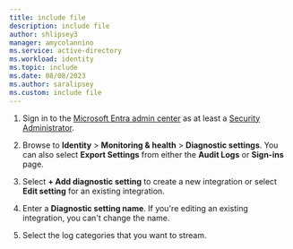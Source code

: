 ```yaml
---
title: include file
description: include file
author: shlipsey3
manager: amycolannino
ms.service: active-directory
ms.workload: identity
ms.topic: include
ms.date: 08/08/2023
ms.author: saralipsey
ms.custom: include file
---
```


1. Sign in to the [Microsoft Entra admin center](https://entra.microsoft.com) as at least a [Security Administrator](~/identity/role-based-access-control/permissions-reference.md#security-administrator).

1. Browse to **Identity** > **Monitoring & health** > **Diagnostic settings**. You can also select **Export Settings** from either the **Audit Logs** or **Sign-ins** page.

1. Select **+ Add diagnostic setting** to create a new integration or select **Edit setting** for an existing integration.

1. Enter a **Diagnostic setting name**. If you're editing an existing integration, you can't change the name.

1. Select the log categories that you want to stream.
